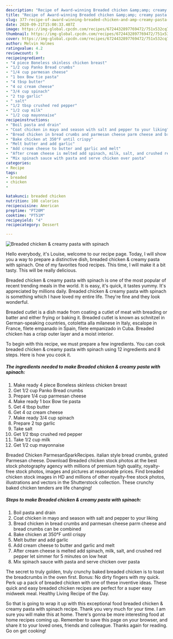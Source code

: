 ```yaml
---
description: "Recipe of Award-winning Breaded chicken &amp;amp; creamy pasta with spinach"
title: "Recipe of Award-winning Breaded chicken &amp;amp; creamy pasta with spinach"
slug: 377-recipe-of-award-winning-breaded-chicken-and-amp-creamy-pasta-with-spinach
date: 2020-09-21T15:00:33.407Z
image: https://img-global.cpcdn.com/recipes/6724432897769472/751x532cq70/breaded-chicken-creamy-pasta-with-spinach-recipe-main-photo.jpg
thumbnail: https://img-global.cpcdn.com/recipes/6724432897769472/751x532cq70/breaded-chicken-creamy-pasta-with-spinach-recipe-main-photo.jpg
cover: https://img-global.cpcdn.com/recipes/6724432897769472/751x532cq70/breaded-chicken-creamy-pasta-with-spinach-recipe-main-photo.jpg
author: Melvin Holmes
ratingvalue: 4.2
reviewcount: 9
recipeingredient:
- "4 piece Boneless skinless chicken breast"
- "1/2 cup Panko Bread crumbs"
- "1/4 cup parmesan cheese"
- "1 box Bow tie pasta"
- "4 tbsp butter"
- "4 oz cream cheese"
- "3/4 cup spinach"
- "2 tsp garlic"
- " salt"
- "1/2 tbsp crushed red pepper"
- "1/2 cup milk"
- "1/2 cup mayonnaise"
recipeinstructions:
- "Boil pasta and drain"
- "Coat chicken in mayo and season with salt and pepper to your liking"
- "Bread chicken in bread crumbs and parmesan cheese parm cheese and bread crumbs can be combined"
- "Bake chicken at 350°F until crispy"
- "Melt butter and add garlic"
- "Add cream cheese to butter and garlic and melt"
- "After cream cheese is melted add spinach, milk, salt, and crushed red pepper let simmer for 5 minutes on low heat"
- "Mix spinach sauce with pasta and serve chicken over pasta"
categories:
- Recipe
tags:
- breaded
- chicken
- 

katakunci: breaded chicken  
nutrition: 108 calories
recipecuisine: American
preptime: "PT20M"
cooktime: "PT51M"
recipeyield: "4"
recipecategory: Dessert

---
```



![Breaded chicken &amp; creamy pasta with spinach](https://img-global.cpcdn.com/recipes/6724432897769472/751x532cq70/breaded-chicken-creamy-pasta-with-spinach-recipe-main-photo.jpg)

Hello everybody, it's Louise, welcome to our recipe page. Today, I will show you a way to prepare a distinctive dish, breaded chicken &amp; creamy pasta with spinach. One of my favorites food recipes. This time, I will make it a bit tasty. This will be really delicious.

Breaded chicken &amp; creamy pasta with spinach is one of the most popular of recent trending meals in the world. It is easy, it's quick, it tastes yummy. It's appreciated by millions daily. Breaded chicken &amp; creamy pasta with spinach is something which I have loved my entire life. They're fine and they look wonderful.

Breaded cutlet is a dish made from coating a cutlet of meat with breading or batter and either frying or baking it. Breaded cutlet is known as schnitzel in German-speaking countries, cotoletta alla milanese in Italy, escalope in France, filete empanado in Spain, filete empanizado in Cuba. Breaded chicken has a crisp outer layer and a moist interior.


To begin with this recipe, we must prepare a few ingredients. You can cook breaded chicken &amp; creamy pasta with spinach using 12 ingredients and 8 steps. Here is how you cook it.

<!--inarticleads1-->

##### The ingredients needed to make Breaded chicken &amp; creamy pasta with spinach:

1. Make ready 4 piece Boneless skinless chicken breast
1. Get 1/2 cup Panko Bread crumbs
1. Prepare 1/4 cup parmesan cheese
1. Make ready 1 box Bow tie pasta
1. Get 4 tbsp butter
1. Get 4 oz cream cheese
1. Make ready 3/4 cup spinach
1. Prepare 2 tsp garlic
1. Take  salt
1. Get 1/2 tbsp crushed red pepper
1. Take 1/2 cup milk
1. Get 1/2 cup mayonnaise


Breaded Chicken ParmesanSparkRecipes. italian style bread crumbs, grated Parmesan cheese. Download Breaded chicken stock photos at the best stock photography agency with millions of premium high quality, royalty-free stock photos, images and pictures at reasonable prices. Find breaded chicken stock images in HD and millions of other royalty-free stock photos, illustrations and vectors in the Shutterstock collection. These crunchy baked chicken tenders are life changing! 

<!--inarticleads2-->

##### Steps to make Breaded chicken &amp; creamy pasta with spinach:

1. Boil pasta and drain
1. Coat chicken in mayo and season with salt and pepper to your liking
1. Bread chicken in bread crumbs and parmesan cheese parm cheese and bread crumbs can be combined
1. Bake chicken at 350°F until crispy
1. Melt butter and add garlic
1. Add cream cheese to butter and garlic and melt
1. After cream cheese is melted add spinach, milk, salt, and crushed red pepper let simmer for 5 minutes on low heat
1. Mix spinach sauce with pasta and serve chicken over pasta


The secret to truly golden, truly crunchy baked breaded chicken is to toast the breadcrumbs in the oven first. Bonus: No dirty fingers with my quick. Perk up a pack of breaded chicken with one of these inventive ideas. These quick and easy breaded chicken recipes are perfect for a super easy midweek meal. Healthy Living Recipe of the Day. 

So that is going to wrap it up with this exceptional food breaded chicken &amp; creamy pasta with spinach recipe. Thank you very much for your time. I am sure you will make this at home. There's gonna be more interesting food at home recipes coming up. Remember to save this page on your browser, and share it to your loved ones, friends and colleague. Thanks again for reading. Go on get cooking!
